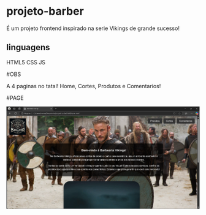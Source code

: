 # projeto-barber

É um projeto frontend inspirado na serie Vikings de grande sucesso!

## linguagens

HTML5
CSS
JS

#OBS

A 4 paginas no tatal! Home, Cortes, Produtos e Comentarios!


#PAGE

![alt text](<Captura de tela 2025-03-09 155055.png>)